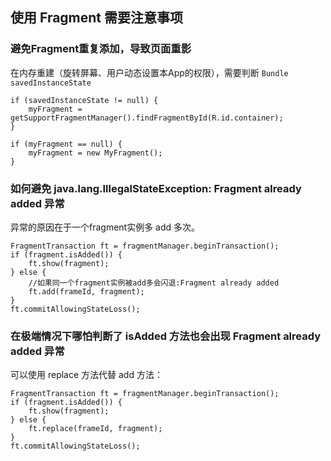 ## 使用 Fragment 需要注意事项



### 避免Fragment重复添加，导致页面重影

在内存重建（旋转屏幕、用户动态设置本App的权限），需要判断 `Bundle savedInstanceState`

```
if (savedInstanceState != null) {
    myFragment = getSupportFragmentManager().findFragmentById(R.id.container);
}

if (myFragment == null) {
    myFragment = new MyFragment();
}
```

### 如何避免 java.lang.IllegalStateException: Fragment already added 异常

异常的原因在于一个fragment实例多 add 多次。

```
FragmentTransaction ft = fragmentManager.beginTransaction();
if (fragment.isAdded()) {
    ft.show(fragment);
} else {
    //如果同一个fragment实例被add多会闪退:Fragment already added
    ft.add(frameId, fragment);
}
ft.commitAllowingStateLoss();
```



### 在极端情况下哪怕判断了 isAdded 方法也会出现 Fragment already added 异常

可以使用 replace 方法代替 add 方法：

```
FragmentTransaction ft = fragmentManager.beginTransaction();
if (fragment.isAdded()) {
    ft.show(fragment);
} else {
    ft.replace(frameId, fragment);
}
ft.commitAllowingStateLoss();
```